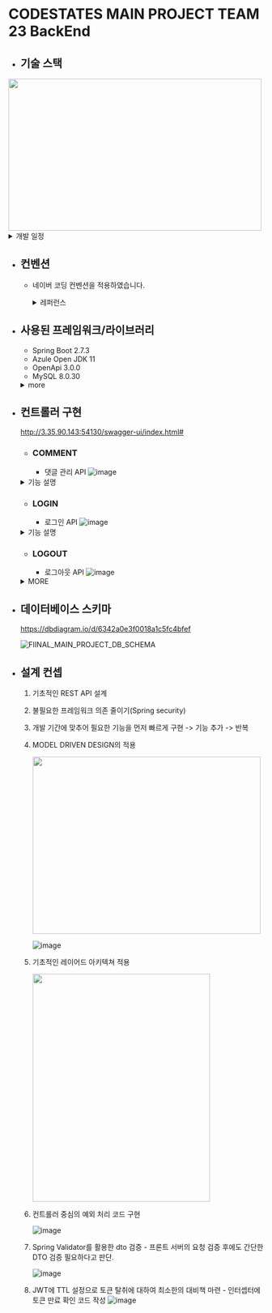 # CODESTATES MAIN PROJECT TEAM 23 BackEnd


- ## 기술 스택

<img src="https://user-images.githubusercontent.com/80381715/194749237-0e0e8117-da2f-4436-950d-fdec443336de.png" width="500" height="300">

  <details>
      <summary>개발 일정</summary>

  - ## 메인 프로젝트 일정

  1. 개발 기간 09/14~09/30
  2. 테스팅, 버그 픽스 10/01~10/05
  3. 전체 테스트 10/05~10/07
  4. 배포 10/07

  - ## 백엔드 개발 일정

  ### 1 주차 ~09/17   
    - ToDo :  
        1. 프로젝트 주제 선정
        2. 도메인 계획
        3. DB 스키마 작성
        4. 리소스 응답용 REST 메소드 작성    
        5. side 기능 확인 및 정의
  ### 2 주차 ~09/24  
    - ToDo :  
      1. 요구 사항 정의서에 따른 컨트롤러 작성 및 서비스 로직 작성

  ### 3 주차 ~10/01  
    - ToDo :  
      1. 리팩토링 및 코드 가독성 최적화 작업

  ### 4 주차 ~10/07
    - ToDo :  
      1. EC2, S3, RDS, DNS, HTTPS 적용 및 배포
  ### 5 주차 ~10/9
    - ToDo :  
      1. 전체 테스팅 및 발표 자료 준비

  </details>

- ## 컨벤션 
  - 네이버 코딩 컨벤션을 적용하였습니다.
    <details>
      <summary>레퍼런스</summary>
      
    - ref : https://nuli.navercorp.com/data/convention/NHN_Coding_Conventions_for_Markup_Languages.pdf
    - ref : https://naver.github.io/hackday-conventions-java/
    </details>

- ## 사용된 프레임워크/라이브러리

  - Spring Boot 2.7.3
  - Azule Open JDK 11
  - OpenApi 3.0.0
  - MySQL 8.0.30
  <details>
      <summary>more</summary>

  - auth0 JWT 4.0.0    
  - Mapstruct 1.4.2
  - assertJ 3.23.1
</details>

- ## 컨트롤러 구현

  http://3.35.90.143:54130/swagger-ui/index.html#
  
    
    - ### COMMENT
      - 댓글 관리 API
     ![image](https://user-images.githubusercontent.com/80381715/194749648-c4b6e789-c158-49a8-9a6e-e86ade905340.png)

    <details>
    <summary>기능 설명</summary>

     ![image](https://user-images.githubusercontent.com/80381715/194750421-8a2328dd-b0bb-4c23-b36a-95ad1b7608f3.png)

    </details>

    - ### LOGIN
      - 로그인 API
      ![image](https://user-images.githubusercontent.com/80381715/194749642-92ac9505-1172-41bc-98a6-31e6b8d16622.png)


  <details>
      <summary>기능 설명</summary>

     ![image](https://user-images.githubusercontent.com/80381715/194750497-32ceaaff-5282-4065-93eb-2eb0f0ce0d29.png)

  </details>

    - ### LOGOUT
      - 로그아웃 API
      ![image](https://user-images.githubusercontent.com/80381715/194749662-e62a0fdc-6f31-4a3d-b95b-5fcc866214d0.png)

  <details>
    <summary>MORE</summary>
    
  <details>
      <summary>기능 설명</summary>

     ![image](https://user-images.githubusercontent.com/80381715/194750503-de9881ca-68e0-4211-9a5e-6b1f50bb5926.png)
  </details>


    - ### MEMBER
      - 회원 정보 관리 API
      ![image](https://user-images.githubusercontent.com/80381715/194749681-1a8e5123-1e4c-4f89-a706-01649fbf9a4b.png)


  <details>
      <summary>기능 설명</summary>

     ![image](https://user-images.githubusercontent.com/80381715/194750581-24f16443-210e-4057-84cd-990a35f47cdc.png)

  </details>


    - ### RENT POST
      - 게시글 관리 API
      ![image](https://user-images.githubusercontent.com/80381715/194749709-c4eaa13f-1bf4-4ed6-9d94-ff4a02d9cb88.png)


  <details>
      <summary>기능 설명</summary>

     ![image](https://user-images.githubusercontent.com/80381715/194765095-2444f17c-0e3a-4d17-83bc-c00c0f094e37.png)

  </details>
</details>


- ## 데이터베이스 스키마

    https://dbdiagram.io/d/6342a0e3f0018a1c5fc4bfef
    
    ![FIINAL_MAIN_PROJECT_DB_SCHEMA](https://user-images.githubusercontent.com/80381715/194764802-3d63c05c-9c9f-4882-b6ff-76e5755b573a.png)



- ## 설계 컨셉
    1. 기초적인 REST API 설계
    3. 불필요한 프레임워크 의존 줄이기(Spring security)
    4. 개발 기간에 맞추어 필요한 기능을 먼저 빠르게 구현 -> 기능 추가 -> 반복
    5. MODEL DRIVEN DESIGN의 적용
    
    
        <img src="https://user-images.githubusercontent.com/80381715/194752666-d1ca5dc8-4b5c-4138-83ee-9b0fd9166929.png" width="450" height="350">
        
        
        ![image](https://user-images.githubusercontent.com/80381715/194753719-57a9ad3f-bca8-4c9e-b296-2a4c04644fca.png)
        
        

    6. 기초적인 레이어드 아키텍쳐 적용
        
        
        <img src="https://user-images.githubusercontent.com/80381715/194753320-01aa6b70-9af9-4619-ae4a-d1fa237bdbfb.png" width="350" height="450">

    7. 컨트롤러 중심의 예외 처리 코드 구현
    
        ![image](https://user-images.githubusercontent.com/80381715/194753873-bd044517-972d-4980-8489-320d7ea24b6c.png)

    8. Spring Validator를 활용한 dto 검증 - 프론트 서버의 요청 검증 후에도 간단한 DTO 검증 필요하다고 판단.
    
        ![image](https://user-images.githubusercontent.com/80381715/194753983-d4e78258-ac41-4bbd-9988-4c8e9ef28958.png) 


    9. JWT에 TTL 설정으로 토큰 탈취에 대하여 최소한의 대비책 마련 - 인터셉터에 토큰 만료 확인 코드 작성
         ![image](https://user-images.githubusercontent.com/80381715/194765018-b2ee2118-230c-42e0-8e63-d78bbd44e412.png)

        
 
     


